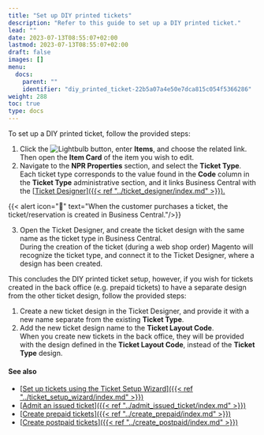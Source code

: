 ```yaml
---
title: "Set up DIY printed tickets"
description: "Refer to this guide to set up a DIY printed ticket."
lead: ""
date: 2023-07-13T08:55:07+02:00
lastmod: 2023-07-13T08:55:07+02:00
draft: false
images: []
menu:
  docs:
    parent: ""
    identifier: "diy_printed_ticket-22b5a07a4e50e7dca815c054f5366286"
weight: 288
toc: true
type: docs
---
```

To set up a DIY printed ticket, follow the provided steps:

1. Click the ![Lightbulb](Lightbulb_icon.PNG) button, enter **Items**, and choose the related link. Then open the **Item Card** of the item you wish to edit.
2. Navigate to the **NPR Properties** section, and select the **Ticket Type**.      
   Each ticket type corresponds to the value found in the **Code** column in the **Ticket Type** administrative section, and it links Business Central with the [<ins>Ticket Designer<ins>]({{< ref "../ticket_designer/index.md" >}}).

{{< alert icon="📝" text="When the customer purchases a ticket, the ticket/reservation is created in Business Central."/>}}

3. Open the Ticket Designer, and create the ticket design with the same name as the ticket type in Business Central.          
   During the creation of the ticket (during a web shop order) Magento will recognize the ticket type, and connect it to the Ticket Designer, where a design has been created.

This concludes the DIY printed ticket setup, however, if you wish for tickets created in the back office (e.g. prepaid tickets) to have a separate design from the other ticket design, follow the provided steps:

1. Create a new ticket design in the Ticket Designer, and provide it with a new name separate from the existing **Ticket Type**.
2. Add the new ticket design name to the **Ticket Layout Code**.        
   When you create new tickets in the back office, they will be provided with the design defined in the **Ticket Layout Code**, instead of the **Ticket Type** design. 

#### See also

- [<ins>Set up tickets using the Ticket Setup Wizard<ins>]({{< ref "../ticket_setup_wizard/index.md" >}})
- [<ins>Admit an issued ticket<ins>]({{< ref "../admit_issued_ticket/index.md" >}})
- [<ins>Create prepaid tickets<ins>]({{< ref "../create_prepaid/index.md" >}})
- [<ins>Create postpaid tickets<ins>]({{< ref "../create_postpaid/index.md" >}})